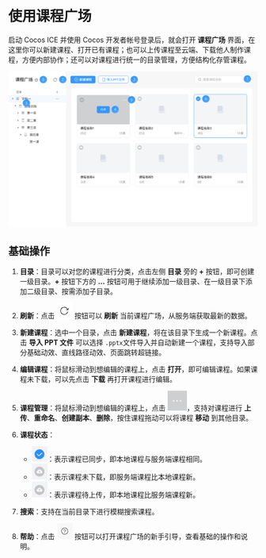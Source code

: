 # 使用课程广场

启动 Cocos ICE 并使用 Cocos 开发者帐号登录后，就会打开 **课程广场** 界面，在这里你可以新建课程、打开已有课程；也可以上传课程至云端、下载他人制作课程，方便内部协作；还可以对课程进行统一的目录管理，方便结构化存管课程。

![课程广场](img/Course.png)

## 基础操作

1. **目录**：目录可以对您的课程进行分类，点击左侧 **目录** 旁的 **+** 按钮，即可创建一级目录。**+** 按钮下方的 **...** 按钮可用于继续添加一级目录、在一级目录下添加二级目录、按需添加子目录。

2. **刷新**：点击 ![刷新](img/Refresh.png) 按钮可以 **刷新** 当前课程广场，从服务端获取最新的数据。

3. **新建课程**：选中一个目录，点击 **新建课程**，将在该目录下生成一个新课程。点击 **导入 PPT 文件** 可以选择 `.pptx`文件导入并自动新建一个课程，支持导入部分基础动效、直线路径动效、页面跳转超链接。

4. **编辑课程**：将鼠标滑动到想编辑的课程上，点击 **打开**，即可编辑课程。如果课程未下载，可以先点击 **下载** 再打开课程进行编辑。

5. **课程管理**：将鼠标滑动到想编辑的课程上，点击 ![更多](../img/lesson_more.png)，支持对课程进行 **上传**、**重命名**、**创建副本**、**删除**，按住课程拖动可以将课程 **移动** 到其他目录。

6. **课程状态**：

    - ![已同步](img/downloaded.png)：表示课程已同步，即本地课程与服务端课程相同。
    - ![待下载](img/undownload.png)：表示课程未下载，即服务端课程比本地课程新。
    - ![待上传](img/unupload.png)：表示课程待上传，即本地课程比服务端课程新。

7. **搜索**：支持在当前目录下进行模糊搜索课程。

8. **帮助**：点击 ![帮助](img/help.png) 按钮可以打开课程广场的新手引导，查看基础的操作和说明。
